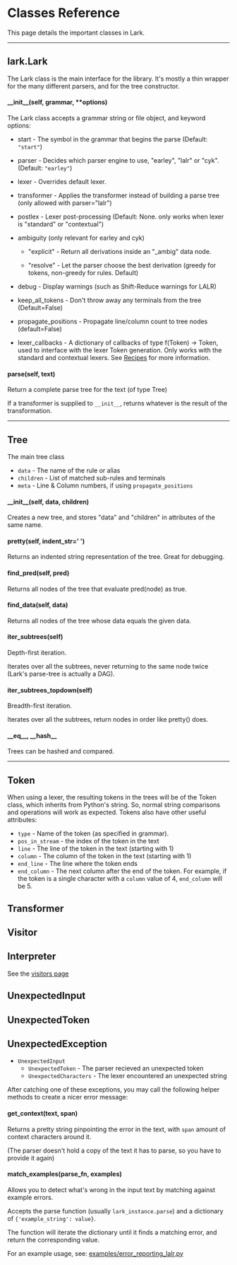 # Classes Reference

This page details the important classes in Lark.

----

## lark.Lark

The Lark class is the main interface for the library. It's mostly a thin wrapper for the many different parsers, and for the tree constructor.

#### \_\_init\_\_(self, grammar, **options)

The Lark class accepts a grammar string or file object, and keyword options:

* start - The symbol in the grammar that begins the parse (Default: `"start"`)

* parser - Decides which parser engine to use, "earley", "lalr" or "cyk". (Default: `"earley"`)

* lexer - Overrides default lexer.

* transformer - Applies the transformer instead of building a parse tree (only allowed with parser="lalr")

* postlex - Lexer post-processing (Default: None. only works when lexer is "standard" or "contextual")

* ambiguity (only relevant for earley and cyk)

     * "explicit" - Return all derivations inside an "_ambig" data node.

     * "resolve" - Let the parser choose the best derivation (greedy for tokens, non-greedy for rules. Default)

* debug - Display warnings (such as Shift-Reduce warnings for LALR)

* keep_all_tokens - Don't throw away any terminals from the tree (Default=False)

* propagate_positions - Propagate line/column count to tree nodes (default=False)

* lexer_callbacks - A dictionary of callbacks of type f(Token) -> Token, used to interface with the lexer Token generation. Only works with the standard and contextual lexers. See [Recipes](recipes.md) for more information.

#### parse(self, text)

Return a complete parse tree for the text (of type Tree)

If a transformer is supplied to `__init__`, returns whatever is the result of the transformation.

----

## Tree

The main tree class

* `data` - The name of the rule or alias
* `children` - List of matched sub-rules and terminals
* `meta` - Line & Column numbers, if using `propagate_positions`

#### \_\_init\_\_(self, data, children)

Creates a new tree, and stores "data" and "children" in attributes of the same name.

#### pretty(self, indent_str='  ')

Returns an indented string representation of the tree. Great for debugging.

#### find_pred(self, pred)

Returns all nodes of the tree that evaluate pred(node) as true.

#### find_data(self, data)

Returns all nodes of the tree whose data equals the given data.

#### iter_subtrees(self)

Depth-first iteration.

Iterates over all the subtrees, never returning to the same node twice (Lark's parse-tree is actually a DAG).

#### iter_subtrees_topdown(self)

Breadth-first iteration.

Iterates over all the subtrees, return nodes in order like pretty() does.

#### \_\_eq\_\_, \_\_hash\_\_

Trees can be hashed and compared.

----

## Token

When using a lexer, the resulting tokens in the trees will be of the Token class, which inherits from Python's string. So, normal string comparisons and operations will work as expected. Tokens also have other useful attributes:

* `type` - Name of the token (as specified in grammar).
* `pos_in_stream` - the index of the token in the text
* `line` - The line of the token in the text (starting with 1)
* `column` - The column of the token in the text (starting with 1)
* `end_line` - The line where the token ends
* `end_column` - The next column after the end of the token. For example, if the token is a single character with a `column` value of 4, `end_column` will be 5.

## Transformer
## Visitor
## Interpreter

See the [visitors page](visitors.md)


## UnexpectedInput

## UnexpectedToken

## UnexpectedException

- `UnexpectedInput`
    - `UnexpectedToken` - The parser recieved an unexpected token
    - `UnexpectedCharacters` - The lexer encountered an unexpected string

After catching one of these exceptions, you may call the following helper methods to create a nicer error message:

#### get_context(text, span)

Returns a pretty string pinpointing the error in the text, with `span` amount of context characters around it.

(The parser doesn't hold a copy of the text it has to parse, so you have to provide it again)

#### match_examples(parse_fn, examples)

Allows you to detect what's wrong in the input text by matching against example errors.

Accepts the parse function (usually `lark_instance.parse`) and a dictionary of `{'example_string': value}`.

The function will iterate the dictionary until it finds a matching error, and return the corresponding value.

For an example usage, see: [examples/error_reporting_lalr.py](https://github.com/lark-parser/lark/blob/master/examples/error_reporting_lalr.py)
